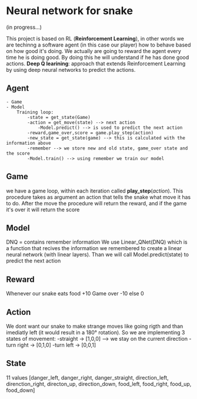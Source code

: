 # Neural network for snake
(in progress...)

This project is based on RL (**Reinforcement Learning**), in other words we are techinng a software agent (in this case our player) how to behave based on how good it's doing.
We actually are going to reward the agent every time he is doing good. By doing this he will understand if he has done good actions.
**Deep Q learining**: approach that extends Reinforcement Learning by using deep neural networks to predict the actions.

Agent
---
    - Game
    - Model
        Training loop:
            -state = get_state(Game)
            -action = get_move(state) --> next action
                -Model.predict() --> is used to predict the next action
            -reward,game_over,score = game.play_step(action)
            -new_state = get_state(game) --> this is calculated with the information above
            -remember --> we store new and old state, game_over state and the score
            -Model.train() --> using remember we train our model
Game
---
we have a game loop, within each iteration called **play_step**(_action_). This procedure takes as argument an action that tells the snake what move it has to do.
After the move the procedure will return the reward, and if the game it's over it will return the score

Model
---
DNQ = contains remember information
We use Linear_QNet(DNQ) which is a function that recives the information we remembered to create a linear neural network (with linear layers). Than we will call Model.predict(state) to predict the next action

Reward
---
Whenever our snake eats food +10
Game over -10
else 0

Action
---
We dont want our snake to make strange moves like going rigth and than imediatly left (it would result in a 180° rotation).
So we are implementing 3 states of movement:
    -straight -> [1,0,0] --> we stay on the current direction
    -turn right -> [0,1,0]
    -turn left -> [0,0,1]

State
---
11 values
    [danger_left, danger_right, danger_straight,
    direction_left, direnction_right,
    directon_up, direction_down,
    food_left, food_right,
    food_up, food_down]
